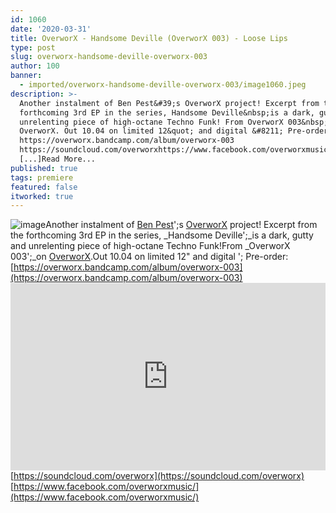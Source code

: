 ```yaml
---
id: 1060
date: '2020-03-31'
title: OverworX - Handsome Deville (OverworX 003) - Loose Lips
type: post
slug: overworx-handsome-deville-overworx-003
author: 100
banner:
  - imported/overworx-handsome-deville-overworx-003/image1060.jpeg
description: >-
  Another instalment of Ben Pest&#39;s OverworX project! Excerpt from the
  forthcoming 3rd EP in the series, Handsome Deville&nbsp;is a dark, gutty and
  unrelenting piece of high-octane Techno Funk! From OverworX 003&nbsp;on
  OverworX. Out 10.04 on limited 12&quot; and digital &#8211; Pre-order:
  https://overworx.bandcamp.com/album/overworx-003
  https://soundcloud.com/overworxhttps://www.facebook.com/overworxmusic/
  [...]Read More...
published: true
tags: premiere
featured: false
itworked: true
---
```

![image](../imported/overworx-handsome-deville-overworx-003/image1060.jpeg)Another instalment of [Ben Pest](https://benpest.bandcamp.com/)';s [OverworX](https://overworx.bandcamp.com/) project! Excerpt from the forthcoming 3rd EP in the series, _Handsome Deville';_is a dark, gutty and unrelenting piece of high-octane Techno Funk!From _OverworX 003';_on [OverworX](https://overworx.bandcamp.com/).Out 10.04 on limited 12" and digital '; Pre-order: [](https://overworx.bandcamp.com/album/overworx-003)[https://overworx.bandcamp.com/album/overworx-003](https://overworx.bandcamp.com/album/overworx-003)<iframe width='100%' height='300' scrolling='no' frameborder='no' allow='autoplay' src='https://w.soundcloud.com/player/?url=https%3A//api.soundcloud.com/tracks/787655869&color=%23ff5500&auto_play=false&hide_related=false&show_comments=true&show_user=true&show_reposts=false&show_teaser=true'></iframe>[](https://soundcloud.com/overworx)[https://soundcloud.com/overworx](https://soundcloud.com/overworx)  
[](https://www.facebook.com/overworxmusic/)[https://www.facebook.com/overworxmusic/](https://www.facebook.com/overworxmusic/)